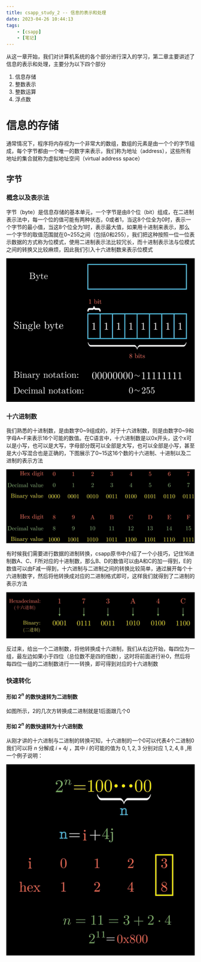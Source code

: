 ```yaml
---
title: csapp_study_2 -- 信息的表示和处理
date: 2023-04-26 10:44:13
tags:
    - [csapp]
    - [笔记]
---
```


从这一章开始，我们对计算机系统的各个部分进行深入的学习，第二章主要讲述了信息的表示和处理，主要分为以下四个部分

1. 信息存储
2. 整数表示
3. 整数运算
4. 浮点数

<!-- more -->

# 信息的存储

通常情况下，程序将内存视为一个非常大的数组，数组的元素是由一个个的字节组成，每个字节都由一个唯一的数字来表示，我们称为地址（address），这些所有地址的集合就称为虚拟地址空间（virtual address space）

## 字节

### 概念以及表示法

字节（byte）是信息存储的基本单元，一个字节是由8个位（bit）组成，在二进制表示法中，每一个位的值可能有两种状态，0或者1，当这8个位全为0时，表示一个字节的最小值，当这8个位全为1时，表示最大值，如果用十进制来表示，那么一个字节的取值范围就在0~255之间（包括0和255），我们把这种按照一位一位表示数据的方式称为位模式，使用二进制表示法比较冗长，而十进制表示法与位模式之间的转换又比较麻烦，因此我们引入十六进制数来表示位模式

![](https://raw.githubusercontent.com/marcaas/hexoPicgo/master/20230426110331.png)

### 十六进制数

我们熟悉的十进制数，是由数字0~9组成的，对于十六进制数，则是由数字0~9和字母A~F来表示16个可能的数值。在C语言中，十六进制数是以0x开头，这个x可以是小写，也可以是大写，字母部分既可以全部是大写，也可以全部是小写，甚至是大小写混合也是正确的，下图展示了0~15这16个数的十六进制、十进制以及二进制的表示方法

![](https://raw.githubusercontent.com/marcaas/hexoPicgo/master/20230426111808.png)

有时候我们需要进行数据的进制转换，csapp原书中介绍了一个小技巧，记住16进制数A、C、F所对应的十进制数，那么B、D的数值可以由A和C的加一得到，E的数值可以由F减一得到，十六进制与二进制之间的转换比较简单，通过展开每个十六进制数字，然后将他转换成对应的二进制格式即可，这样我们就得到了二进制的表示方法

![](https://raw.githubusercontent.com/marcaas/hexoPicgo/master/20230426112418.png)

反过来，给出一个二进制数，将他转换成十六进制，我们从右边开始，每四位为一组，最左边如果小于四位（总位数不是四的倍数），这时将前面进行补0，然后将每四位一组的二进制数进行一一转换，即可得到对应的十六进制数

### 快速转化

#### 形如 $2^n$ 的数快速转为二进制数

如图所示，2的几次方转换成二进制就是1后面跟几个0

#### 形如 $2^n$ 的数快速转为十六进制数

从刚才讲的十六进制与二进制的转换可知，十六进制的一个0可以代表4个二进制0我们可以将 $n$ 分解成 $i + 4j$ ，其中 $i$ 的可能的值为 $0, 1, 2, 3$ 分别对应 $1, 2, 4, 8$ ,用一个例子说明：

![](https://raw.githubusercontent.com/marcaas/hexoPicgo/master/20230504160106.png)


